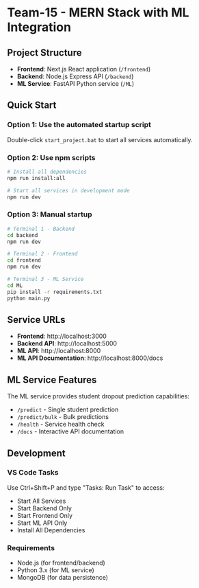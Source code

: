 # Team-15 - MERN Stack with ML Integration

## Project Structure

- **Frontend**: Next.js React application (`/frontend`)
- **Backend**: Node.js Express API (`/backend`) 
- **ML Service**: FastAPI Python service (`/ML`)

## Quick Start

### Option 1: Use the automated startup script
Double-click `start_project.bat` to start all services automatically.

### Option 2: Use npm scripts
```bash
# Install all dependencies
npm run install:all

# Start all services in development mode
npm run dev
```

### Option 3: Manual startup
```bash
# Terminal 1 - Backend
cd backend
npm run dev

# Terminal 2 - Frontend  
cd frontend
npm run dev

# Terminal 3 - ML Service
cd ML
pip install -r requirements.txt
python main.py
```

## Service URLs

- **Frontend**: http://localhost:3000
- **Backend API**: http://localhost:5000
- **ML API**: http://localhost:8000
- **ML API Documentation**: http://localhost:8000/docs

## ML Service Features

The ML service provides student dropout prediction capabilities:

- `/predict` - Single student prediction
- `/predict/bulk` - Bulk predictions
- `/health` - Service health check
- `/docs` - Interactive API documentation

## Development

### VS Code Tasks
Use Ctrl+Shift+P and type "Tasks: Run Task" to access:
- Start All Services
- Start Backend Only
- Start Frontend Only  
- Start ML API Only
- Install All Dependencies

### Requirements
- Node.js (for frontend/backend)
- Python 3.x (for ML service)
- MongoDB (for data persistence)